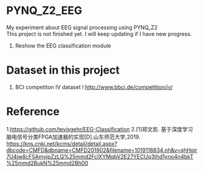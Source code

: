 # PYNQ_Z2_EEG
My experiment about EEG signal processing using PYNQ_Z2  
This project is not finished yet. I will keep updating if I have new progress.  

1. Reshow the EEG classification module  


# Dataset in this project
1. BCI competiton IV dataset I
http://www.bbci.de/competition/iv/


# Reference
1.https://github.com/tevisgehr/EEG-Classification
2.[1]郑文凯. 基于深度学习脑电信号分类FPGA加速器的实现[D].山东师范大学,2019.
https://kns.cnki.net/kcms/detail/detail.aspx?dbcode=CMFD&dbname=CMFD201902&filename=1019118834.nh&v=qhHqir7U4iw8cF5AmyjpZzLQ%25mmd2FclXYMqbV2E27YECUq3thd1yno4n4bkT%25mmd2BukN%25mmd2Bh00

